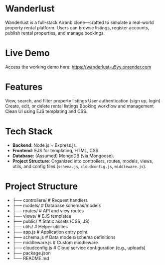 # Wanderlust

Wanderlust is a full-stack Airbnb clone—crafted to simulate a real-world property rental platform. Users can browse listings, register accounts, publish rental properties, and manage bookings.

# Live Demo
Access the working demo here: https://wanderlust-u5yy.onrender.com

# Features

View, search, and filter property listings
User authentication (sign up, login)
Create, edit, or delete rental listings
Booking workflow and management
Clean UI using EJS templating and CSS.

# Tech Stack

- **Backend**: Node.js + Express.js.
- **Frontend**: EJS for templating, HTML, CSS.
- **Database**: (Assumed) MongoDB (via Mongoose).
- **Project Structure**: Organized into controllers, routes, models, views, utils, and config files (`schema.js`, `cloudconfig.js`, `middleware.js`).

# Project Structure

- ├── controllers/       # Request handlers
- ├── models/            # Database schemas/models
- ├── routes/            # API and view routes
- ├── views/             # EJS templates
- ├── public/            # Static assets (CSS, JS)
- ├── utils/             # Helper utilities
- ├── app.js             # Application entry point
- ├── schema.js          # Data models/schema definitions
- ├── middleware.js      # Custom middleware
- ├── cloudconfig.js     # Cloud service configuration (e.g., uploads)
- ├── package.json
- └── README.md
